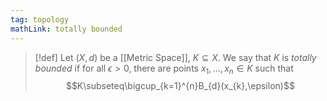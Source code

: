 ```yaml
---
tag: topology
mathLink: totally bounded
---
```

>[!def]
Let $(X,d)$ be a [[Metric Space]], $K\subseteq X$. We say that $K$ is *totally bounded* if for all $\epsilon>0$, there are points $x_{1},\ldots,x_{n}\in K$ such that 
$$K\subseteq\bigcup_{k=1}^{n}B_{d}(x_{k},\epsilon)$$
